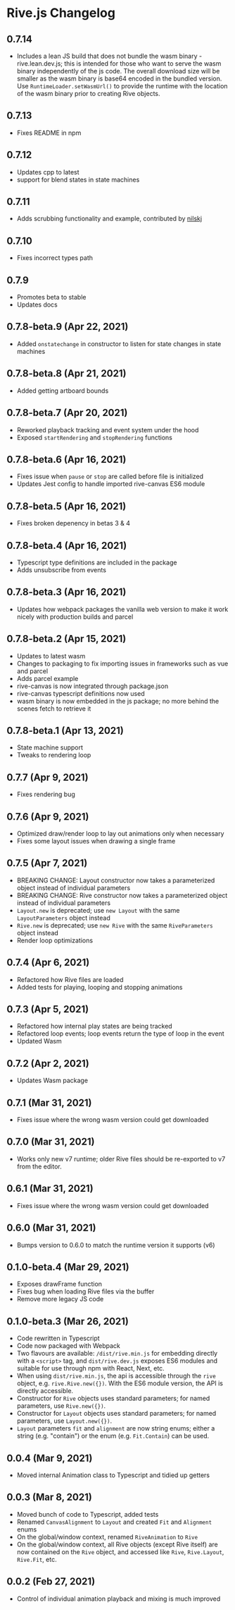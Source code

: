 # Rive.js Changelog

## 0.7.14
- Includes a lean JS build that does not bundle the wasm binary - rive.lean.dev.js; this is intended for those who want to serve the wasm binary independently of the js code. The overall download size will be smaller as the wasm binary is base64 encoded in the bundled version. Use ```RuntimeLoader.setWasmUrl()``` to provide the runtime with the location of the wasm binary prior to creating Rive objects.

## 0.7.13
- Fixes README in npm

## 0.7.12
- Updates cpp to latest
- support for blend states in state machines

## 0.7.11
- Adds scrubbing functionality and example, contributed by [nilskj](https://github.com/nilskj)

## 0.7.10
- Fixes incorrect types path

## 0.7.9
- Promotes beta to stable
- Updates docs

## 0.7.8-beta.9 (Apr 22, 2021)
- Added ```onstatechange``` in constructor to listen for state changes in state machines

## 0.7.8-beta.8 (Apr 21, 2021)
- Added getting artboard bounds

## 0.7.8-beta.7 (Apr 20, 2021)
- Reworked playback tracking and event system under the hood
- Exposed ```startRendering``` and ```stopRendering``` functions

## 0.7.8-beta.6 (Apr 16, 2021)
- Fixes issue when ```pause``` or ```stop``` are called before file is initialized
- Updates Jest config to handle imported rive-canvas ES6 module

## 0.7.8-beta.5 (Apr 16, 2021)
- Fixes broken depenency in betas 3 & 4

## 0.7.8-beta.4 (Apr 16, 2021)
- Typescript type definitions are included in the package
- Adds unsubscribe from events

## 0.7.8-beta.3 (Apr 16, 2021)
- Updates how webpack packages the vanilla web version to make it work nicely with production builds and parcel

## 0.7.8-beta.2 (Apr 15, 2021)
- Updates to latest wasm
- Changes to packaging to fix importing issues in frameworks such as vue and parcel
- Adds parcel example
- rive-canvas is now integrated through package.json
- rive-canvas typescript definitions now used
- wasm binary is now embedded in the js package; no more behind the scenes fetch to retrieve it

## 0.7.8-beta.1 (Apr 13, 2021)
- State machine support
- Tweaks to rendering loop
## 0.7.7 (Apr 9, 2021)
- Fixes rendering bug

## 0.7.6 (Apr 9, 2021)
- Optimized draw/render loop to lay out animations only when necessary
- Fixes some layout issues when drawing a single frame

## 0.7.5 (Apr 7, 2021)
- BREAKING CHANGE: Layout constructor now takes a parameterized object instead of individual parameters
- BREAKING CHANGE: Rive constructor now takes a parameterized object instead of individual parameters
- `Layout.new` is deprecated; use `new Layout` with the same `LayoutParameters` object instead
- `Rive.new` is deprecated; use `new Rive` with the same `RiveParameters` object instead
- Render loop optimizations

## 0.7.4 (Apr 6, 2021)
- Refactored how Rive files are loaded
- Added tests for playing, looping and stopping animations

## 0.7.3 (Apr 5, 2021)
- Refactored how internal play states are being tracked
- Refactored loop events; loop events return the type of loop in the event
- Updated Wasm
## 0.7.2 (Apr 2, 2021)
- Updates Wasm package

## 0.7.1 (Mar 31, 2021)
- Fixes issue where the wrong wasm version could get downloaded

## 0.7.0 (Mar 31, 2021)
- Works only new v7 runtime; older Rive files should be re-exported to v7 from the editor.

## 0.6.1 (Mar 31, 2021)
- Fixes issue where the wrong wasm version could get downloaded

## 0.6.0 (Mar 31, 2021)
- Bumps version to 0.6.0 to match the runtime version it supports (v6)

## 0.1.0-beta.4 (Mar 29, 2021)
- Exposes drawFrame function
- Fixes bug when loading Rive files via the buffer
- Remove more legacy JS code

## 0.1.0-beta.3 (Mar 26, 2021)
- Code rewritten in Typescript
- Code now packaged with Webpack
- Two flavours are available: `/dist/rive.min.js` for embedding directly with a `<script>` tag, and `dist/rive.dev.js` exposes ES6 modules and suitable for use through npm with React, Next, etc.
- When using `dist/rive.min.js`, the api is accessible through the `rive` object, e.g. `rive.Rive.new({})`. With the ES6 module version, the API is directly accessible.
- Constructor for `Rive` objects uses standard parameters; for named parameters, use `Rive.new({})`.
- Constructor for `Layout` objects uses standard parameters; for named parameters, use `Layout.new({})`.
- `Layout` parameters `fit` and `alignment` are now string enums; either a string (e.g. "contain") or the enum (e.g. `Fit.Contain`) can be used.

## 0.0.4 (Mar 9, 2021)
- Moved internal Animation class to Typescript and tidied up getters

## 0.0.3 (Mar 8, 2021)
- Moved bunch of code to Typescript, added tests
- Renamed `CanvasAlignment` to `Layout` and created `Fit` and `Alignment` enums
- On the global/window context, renamed `RiveAnimation` to `Rive`
- On the global/window context, all Rive objects (except Rive itself) are now contained on the `Rive` object, and accessed like `Rive`, `Rive.Layout`, `Rive.Fit`, etc.

## 0.0.2 (Feb 27, 2021)
- Control of individual animation playback and mixing is much improved
